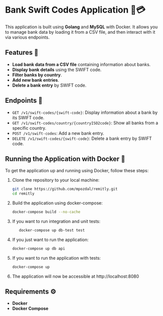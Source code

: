 # Bank Swift Codes Application 🏦💳

This application is built using **Golang** and **MySQL** with Docker. It allows you to manage bank data by loading it from a CSV file, and then interact with it via various endpoints.

## Features 🚀

-   **Load bank data from a CSV file** containing information about banks.
-   **Display bank details** using the SWIFT code.
-   **Filter banks by country**.
-   **Add new bank entries**.
-   **Delete a bank entry** by SWIFT code.

## Endpoints 📡

-   `GET /v1/swift-codes/{swift-code}`: Display information about a bank by its SWIFT code.
-   `GET /v1/swift-codes/country/{countryISO2code}`: Show all banks from a specific country.
-   `POST /v1/swift-codes`: Add a new bank entry.
-   `DELETE /v1/swift-codes/{swift-code}`: Delete a bank entry by SWIFT code.

## Running the Application with Docker 🐳

To get the application up and running using Docker, follow these steps:

1. Clone the repository to your local machine:
    ```bash
    git clone https://github.com/mpozdal/remitly.git
    cd remitly
    ```
2. Build the application using docker-compose:
    ```bash
    docker-compose build --no-cache
    ```
3. If you want to run integration and unit tests:
    ```bash
       docker-compose up db-test test
    ```
4. If you just want to run the application:
    ```bash
    docker-compose up db api
    ```
5. If you want to run the application with tests:
    ```bash
    docker-compose up
    ```
6. The application will now be accessible at http://localhost:8080

## Requirements ⚙️

-   **Docker**
-   **Docker Compose**

